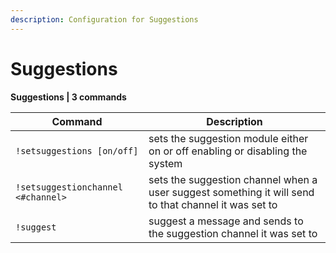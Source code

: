 ```yaml
---
description: Configuration for Suggestions
---
```


# Suggestions

**Suggestions | 3 commands**

| Command                            | Description                                                                                          |
| ---------------------------------- | ---------------------------------------------------------------------------------------------------- |
| `!setsuggestions [on/off]`         | sets the suggestion module either on or off enabling or disabling the system                         |
| `!setsuggestionchannel <#channel>` | sets the suggestion channel when a user suggest something it will send to that channel it was set to |
| `!suggest`                         | suggest a message and sends to the suggestion channel it was set to                                  |
